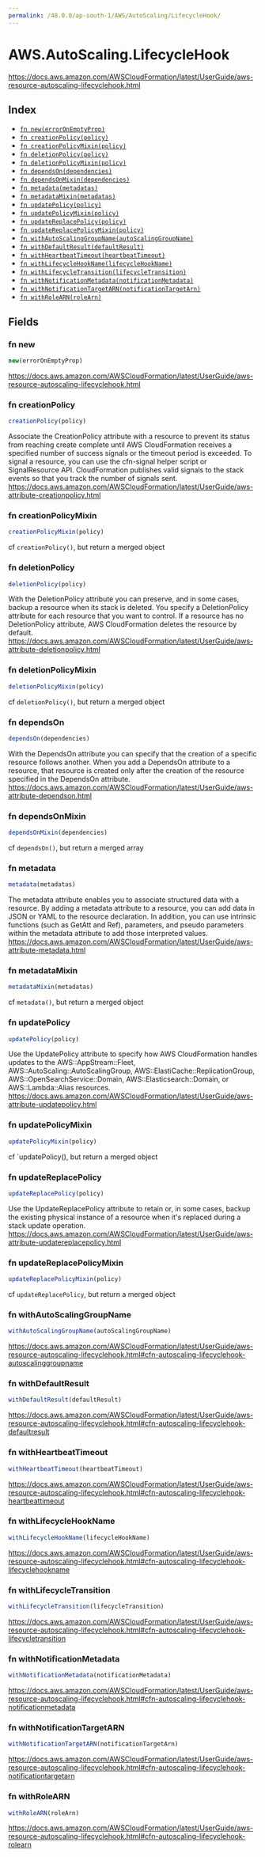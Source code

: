 ```yaml
---
permalink: /48.0.0/ap-south-1/AWS/AutoScaling/LifecycleHook/
---
```


# AWS.AutoScaling.LifecycleHook

https://docs.aws.amazon.com/AWSCloudFormation/latest/UserGuide/aws-resource-autoscaling-lifecyclehook.html

## Index

* [`fn new(errorOnEmptyProp)`](#fn-new)
* [`fn creationPolicy(policy)`](#fn-creationpolicy)
* [`fn creationPolicyMixin(policy)`](#fn-creationpolicymixin)
* [`fn deletionPolicy(policy)`](#fn-deletionpolicy)
* [`fn deletionPolicyMixin(policy)`](#fn-deletionpolicymixin)
* [`fn dependsOn(dependencies)`](#fn-dependson)
* [`fn dependsOnMixin(dependencies)`](#fn-dependsonmixin)
* [`fn metadata(metadatas)`](#fn-metadata)
* [`fn metadataMixin(metadatas)`](#fn-metadatamixin)
* [`fn updatePolicy(policy)`](#fn-updatepolicy)
* [`fn updatePolicyMixin(policy)`](#fn-updatepolicymixin)
* [`fn updateReplacePolicy(policy)`](#fn-updatereplacepolicy)
* [`fn updateReplacePolicyMixin(policy)`](#fn-updatereplacepolicymixin)
* [`fn withAutoScalingGroupName(autoScalingGroupName)`](#fn-withautoscalinggroupname)
* [`fn withDefaultResult(defaultResult)`](#fn-withdefaultresult)
* [`fn withHeartbeatTimeout(heartbeatTimeout)`](#fn-withheartbeattimeout)
* [`fn withLifecycleHookName(lifecycleHookName)`](#fn-withlifecyclehookname)
* [`fn withLifecycleTransition(lifecycleTransition)`](#fn-withlifecycletransition)
* [`fn withNotificationMetadata(notificationMetadata)`](#fn-withnotificationmetadata)
* [`fn withNotificationTargetARN(notificationTargetArn)`](#fn-withnotificationtargetarn)
* [`fn withRoleARN(roleArn)`](#fn-withrolearn)

## Fields

### fn new

```ts
new(errorOnEmptyProp)
```

https://docs.aws.amazon.com/AWSCloudFormation/latest/UserGuide/aws-resource-autoscaling-lifecyclehook.html

### fn creationPolicy

```ts
creationPolicy(policy)
```

Associate the CreationPolicy attribute with a resource to prevent its status from reaching create complete until AWS CloudFormation receives a specified number of success signals or the timeout period is exceeded. To signal a resource, you can use the cfn-signal helper script or SignalResource API. CloudFormation publishes valid signals to the stack events so that you track the number of signals sent. 
https://docs.aws.amazon.com/AWSCloudFormation/latest/UserGuide/aws-attribute-creationpolicy.html

### fn creationPolicyMixin

```ts
creationPolicyMixin(policy)
```

cf `creationPolicy()`, but return a merged object

### fn deletionPolicy

```ts
deletionPolicy(policy)
```

With the DeletionPolicy attribute you can preserve, and in some cases, backup a resource when its stack is deleted. You specify a DeletionPolicy attribute for each resource that you want to control. If a resource has no DeletionPolicy attribute, AWS CloudFormation deletes the resource by default. 
https://docs.aws.amazon.com/AWSCloudFormation/latest/UserGuide/aws-attribute-deletionpolicy.html

### fn deletionPolicyMixin

```ts
deletionPolicyMixin(policy)
```

cf `deletionPolicy()`, but return a merged object

### fn dependsOn

```ts
dependsOn(dependencies)
```

With the DependsOn attribute you can specify that the creation of a specific resource follows another. When you add a DependsOn attribute to a resource, that resource is created only after the creation of the resource specified in the DependsOn attribute. 
https://docs.aws.amazon.com/AWSCloudFormation/latest/UserGuide/aws-attribute-dependson.html

### fn dependsOnMixin

```ts
dependsOnMixin(dependencies)
```

cf `dependsOn()`, but return a merged array

### fn metadata

```ts
metadata(metadatas)
```

The metadata attribute enables you to associate structured data with a resource. By adding a metadata attribute to a resource, you can add data in JSON or YAML to the resource declaration. In addition, you can use intrinsic functions (such as GetAtt and Ref), parameters, and pseudo parameters within the metadata attribute to add those interpreted values. 
https://docs.aws.amazon.com/AWSCloudFormation/latest/UserGuide/aws-attribute-metadata.html

### fn metadataMixin

```ts
metadataMixin(metadatas)
```

cf `metadata()`, but return a merged object

### fn updatePolicy

```ts
updatePolicy(policy)
```

Use the UpdatePolicy attribute to specify how AWS CloudFormation handles updates to the AWS::AppStream::Fleet, AWS::AutoScaling::AutoScalingGroup, AWS::ElastiCache::ReplicationGroup, AWS::OpenSearchService::Domain, AWS::Elasticsearch::Domain, or AWS::Lambda::Alias resources. 
https://docs.aws.amazon.com/AWSCloudFormation/latest/UserGuide/aws-attribute-updatepolicy.html

### fn updatePolicyMixin

```ts
updatePolicyMixin(policy)
```

cf `updatePolicy(), but return a merged object

### fn updateReplacePolicy

```ts
updateReplacePolicy(policy)
```

Use the UpdateReplacePolicy attribute to retain or, in some cases, backup the existing physical instance of a resource when it's replaced during a stack update operation. 
https://docs.aws.amazon.com/AWSCloudFormation/latest/UserGuide/aws-attribute-updatereplacepolicy.html

### fn updateReplacePolicyMixin

```ts
updateReplacePolicyMixin(policy)
```

cf `updateReplacePolicy`, but return a merged object

### fn withAutoScalingGroupName

```ts
withAutoScalingGroupName(autoScalingGroupName)
```

https://docs.aws.amazon.com/AWSCloudFormation/latest/UserGuide/aws-resource-autoscaling-lifecyclehook.html#cfn-autoscaling-lifecyclehook-autoscalinggroupname

### fn withDefaultResult

```ts
withDefaultResult(defaultResult)
```

https://docs.aws.amazon.com/AWSCloudFormation/latest/UserGuide/aws-resource-autoscaling-lifecyclehook.html#cfn-autoscaling-lifecyclehook-defaultresult

### fn withHeartbeatTimeout

```ts
withHeartbeatTimeout(heartbeatTimeout)
```

https://docs.aws.amazon.com/AWSCloudFormation/latest/UserGuide/aws-resource-autoscaling-lifecyclehook.html#cfn-autoscaling-lifecyclehook-heartbeattimeout

### fn withLifecycleHookName

```ts
withLifecycleHookName(lifecycleHookName)
```

https://docs.aws.amazon.com/AWSCloudFormation/latest/UserGuide/aws-resource-autoscaling-lifecyclehook.html#cfn-autoscaling-lifecyclehook-lifecyclehookname

### fn withLifecycleTransition

```ts
withLifecycleTransition(lifecycleTransition)
```

https://docs.aws.amazon.com/AWSCloudFormation/latest/UserGuide/aws-resource-autoscaling-lifecyclehook.html#cfn-autoscaling-lifecyclehook-lifecycletransition

### fn withNotificationMetadata

```ts
withNotificationMetadata(notificationMetadata)
```

https://docs.aws.amazon.com/AWSCloudFormation/latest/UserGuide/aws-resource-autoscaling-lifecyclehook.html#cfn-autoscaling-lifecyclehook-notificationmetadata

### fn withNotificationTargetARN

```ts
withNotificationTargetARN(notificationTargetArn)
```

https://docs.aws.amazon.com/AWSCloudFormation/latest/UserGuide/aws-resource-autoscaling-lifecyclehook.html#cfn-autoscaling-lifecyclehook-notificationtargetarn

### fn withRoleARN

```ts
withRoleARN(roleArn)
```

https://docs.aws.amazon.com/AWSCloudFormation/latest/UserGuide/aws-resource-autoscaling-lifecyclehook.html#cfn-autoscaling-lifecyclehook-rolearn